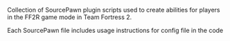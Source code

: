 Collection of SourcePawn plugin scripts used to create abilities for players in the FF2R game mode in Team Fortress 2.

Each SourcePawn file includes usage instructions for config file in the code
